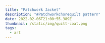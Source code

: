 ```yaml
---
title: "Patchwork Jacket"
description: "#Patchworkchorequilt pattern"
date: 2022-02-06T21:00:55.389Z
thumbnail: /static/img/quilt-coat.png
tags:
  - art
---
```


